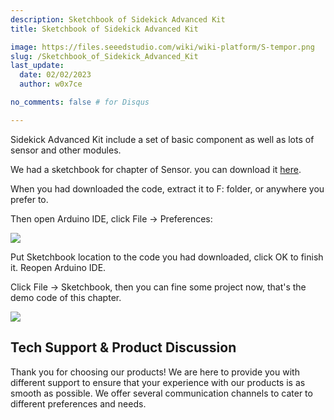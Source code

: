 ```yaml
---
description: Sketchbook of Sidekick Advanced Kit
title: Sketchbook of Sidekick Advanced Kit

image: https://files.seeedstudio.com/wiki/wiki-platform/S-tempor.png
slug: /Sketchbook_of_Sidekick_Advanced_Kit
last_update:
  date: 02/02/2023
  author: w0x7ce

no_comments: false # for Disqus

---
```


Sidekick Advanced Kit include a set of basic component as well as lots of sensor and other modules.

We had a sketchbook for chapter of Sensor. you can download it [here](https://github.com/Seeed-Studio/sketch_sidekick).

When you had downloaded the code, extract it to F: folder, or anywhere you prefer to.

Then open Arduino IDE, click File -&gt; Preferences:

![](https://files.seeedstudio.com/wiki/Sketchbook_of_Sidekick_Advanced_Kit/img/Sidekick_40_1.png)

Put Sketchbook location to the code you had downloaded, click OK to finish it. Reopen Arduino IDE.

Click File -&gt; Sketchbook, then you can fine some project now, that's the demo code of this chapter.

![](https://files.seeedstudio.com/wiki/Sketchbook_of_Sidekick_Advanced_Kit/img/Sidekick_40_2.png)

## Tech Support & Product Discussion
Thank you for choosing our products! We are here to provide you with different support to ensure that your experience with our products is as smooth as possible. We offer several communication channels to cater to different preferences and needs.

<div class="button_tech_support_container">
<a href="https://forum.seeedstudio.com/" class="button_forum"></a> 
<a href="https://www.seeedstudio.com/contacts" class="button_email"></a>
</div>

<div class="button_tech_support_container">
<a href="https://discord.gg/eWkprNDMU7" class="button_discord"></a> 
<a href="https://github.com/Seeed-Studio/wiki-documents/discussions/69" class="button_discussion"></a>
</div>
